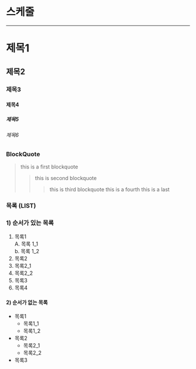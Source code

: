 # 스케줄

---
# 제목1

## 제목2

### 제목3

#### 제목4

##### 제목5

###### 제목6

### BlockQuote
> this is a first blockquote
> > this is second blockquote
> > > this is third blockquote
> > this is a fourth
> this is a last 

### 목록 (LIST)
### 1) 순서가 있는 목록
1. 목록1  
  A. 목록 1_1  
  b. 목록 1_2  
2. 목록2  
  1. 목록2_1
  2. 목록2_2
3. 목록3
4. 목록4

#### 2) 순서가 없는 목록
- 목록1
    - 목록1_1
    - 목록1_2
- 목록2
    - 목록2_1
    - 목록2_2
- 목록3
